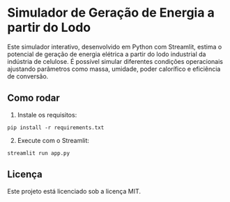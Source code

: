 # Simulador de Geração de Energia a partir do Lodo

Este simulador interativo, desenvolvido em Python com Streamlit, estima o potencial de geração de energia elétrica a partir do lodo industrial da indústria de celulose. É possível simular diferentes condições operacionais ajustando parâmetros como massa, umidade, poder calorífico e eficiência de conversão.

## Como rodar

1. Instale os requisitos:
```
pip install -r requirements.txt
```

2. Execute com o Streamlit:
```
streamlit run app.py
```

## Licença

Este projeto está licenciado sob a licença MIT.
